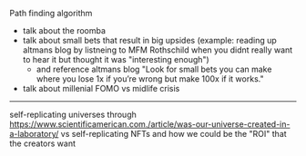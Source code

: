 Path finding algorithm 
- talk about the roomba 
- talk about small bets that result in big upsides (example: reading up altmans blog by listneing to MFM Rothschild when you didnt really want to hear it but thought it was "interesting enough")
    - and reference altmans blog "Look for small bets you can make where you lose 1x if you’re wrong but make 100x if it works."
- talk about millenial FOMO vs midlife crisis 
---
self-replicating universes through https://www.scientificamerican.com./article/was-our-universe-created-in-a-laboratory/ vs self-replicating NFTs and how we could be the "ROI" that the creators want
